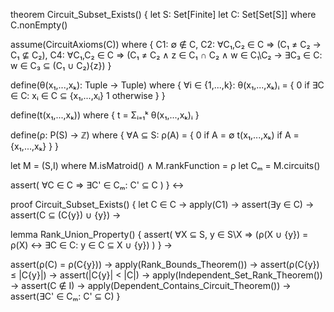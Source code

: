 theorem Circuit_Subset_Exists() {
  let S: Set[Finite]
  let C: Set[Set[S]] where C.nonEmpty()
  
  assume(CircuitAxioms(C)) where {
    C1: ∅ ∉ C,
    C2: ∀C₁,C₂ ∈ C ⇒ (C₁ ≠ C₂ → C₁ ⊈ C₂),
    C4: ∀C₁,C₂ ∈ C ⇒ (C₁ ≠ C₂ ∧ z ∈ C₁ ∩ C₂ ∧ w ∈ C₁\C₂ → 
        ∃C₃ ∈ C: w ∈ C₃ ⊆ (C₁ ∪ C₂)\{z})
  }

  define(θ(x₁,...,xₖ): Tuple → Tuple) where {
    ∀i ∈ {1,...,k}: θ(x₁,...,xₖ)ᵢ = {
      0 if ∃C ∈ C: xᵢ ∈ C ⊆ {x₁,...,xᵢ}
      1 otherwise
    }
  }

  define(t(x₁,...,xₖ)) where {
    t = Σᵢ₌₁ᵏ θ(x₁,...,xₖ)ᵢ
  }

  define(ρ: P(S) → ℤ) where {
    ∀A ⊆ S: ρ(A) = {
      0 if A = ∅
      t(x₁,...,xₖ) if A = {x₁,...,xₖ}
    }
  }

  let M = (S,I) where M.isMatroid() ∧ M.rankFunction = ρ
  let Cₘ = M.circuits()

  assert(
    ∀C ∈ C ⇒ ∃C' ∈ Cₘ: C' ⊆ C
  )
} ↔

proof Circuit_Subset_Exists() {
  let C ∈ C →
  apply(C1) → 
  assert(∃y ∈ C) →
  assert(C ⊆ (C\{y}) ∪ {y}) →

  lemma Rank_Union_Property() {
    assert(
      ∀X ⊆ S, y ∈ S\X ⇒ 
      (ρ(X ∪ {y}) = ρ(X) ↔ ∃C ∈ C: y ∈ C ⊆ X ∪ {y})
    )
  } →

  assert(ρ(C) = ρ(C\{y})) →
  apply(Rank_Bounds_Theorem()) →
  assert(ρ(C\{y}) ≤ |C\{y}|) →
  assert(|C\{y}| < |C|) →
  apply(Independent_Set_Rank_Theorem()) →
  assert(C ∉ I) →
  apply(Dependent_Contains_Circuit_Theorem()) →
  assert(∃C' ∈ Cₘ: C' ⊆ C)
}